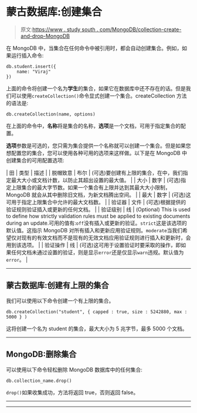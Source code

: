 # 蒙古数据库:创建集合

> 原文:[https://www . study south . com/MongoDB/collection-create-and-drop-MongoDB](https://www.studytonight.com/mongodb/collection-create-and-drop-mongodb)

在 MongoDB 中，当集合在任何命令中被引用时，都会自动创建集合。例如，如果运行插入命令:

```
db.student.insert({
	name: "Viraj"
})
```

上面的命令将创建一个名为**学生**的集合，如果它在数据库中还不存在的话。但是我们可以使用`createCollection()`命令显式创建一个集合。createCollection 方法的语法是:

```
db.createCollection(name, options)
```

在上面的命令中，**名称**将是集合的名称，**选项**是一个文档，可用于指定集合的配置。

**选项**参数是可选的，您只需为集合提供一个名称就可以创建一个集合。但是如果您想配置您的集合，您可以使用各种可用的选项来这样做。以下是在 MongoDB 中创建集合的可用配置选项:

| 田 | 类型 | 描述 |
| 脱帽致意 | 布尔 | (可选)要创建有上限的集合，在中，我们指定最大大小或文档计数，以防止其超出设置的最大值。 |
| 大小 | 数字 | (可选)指定上限集合的最大字节数。如果一个集合有上限并达到其最大大小限制，MongoDB 就会从其中删除旧文档，为新文档腾出空间。 |
| 最大 | 数字 | (可选)这可用于指定上限集合中允许的最大文档数。 |
| 验证器 | 文件 | (可选)根据提供的验证规则验证插入或更新的任何文档。 |
| 验证级别 | 线 | (Optional) This is used to define how strictly validation rules must be applied to existing documents during an update.可用的值有:`off`没有插入或更新的验证。`strict`这是该选项的默认值。这指示 MongoDB 对所有插入和更新应用验证规则。`moderate`当我们希望仅对现有的有效文档而不是现有的无效文档应用验证规则进行插入和更新时，会用到该选项。 |
| 验证操作 | 线 | (可选)这可用于设置验证时要采取的操作，即如果任何文档未通过设置的验证，则是显示`error`还是仅显示`warn`违规。默认值为`error`。 |

* * *

## 蒙古数据库:创建有上限的集合

我们可以使用以下命令创建一个有上限的集合。

```
db.createCollection("student", { capped : true, size : 5242880, max : 5000 } )
```

这将创建一个名为 student 的集合，最大大小为 5 兆字节，最多 5000 个文档。

* * *

## MongoDB:删除集合

可以使用以下命令轻松删除 MongoDB 数据库中的任何集合:

```
db.collection_name.drop()
```

`drop()`如果收集成功，方法将返回 true，否则返回 false。

* * *

* * *